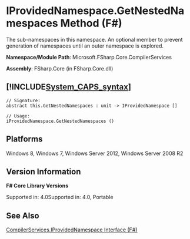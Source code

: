 # IProvidedNamespace.GetNestedNamespaces Method (F#)

The sub-namespaces in this namespace. An optional member to prevent generation of namespaces until an outer namespace is explored.

**Namespace/Module Path**: Microsoft.FSharp.Core.CompilerServices

**Assembly**: FSharp.Core (in FSharp.Core.dll)


## [!INCLUDE[System_CAPS_syntax](//System/Token/System_CAPS_syntax_md.md)]

```
// Signature:
abstract this.GetNestedNamespaces : unit -> IProvidedNamespace []

// Usage:
iProvidedNamespace.GetNestedNamespaces ()
```

## Platforms
Windows 8, Windows 7, Windows Server 2012, Windows Server 2008 R2


## Version Information
**F# Core Library Versions**

Supported in: 4.0Supported in: 4.0, Portable




## See Also
[CompilerServices.IProvidedNamespace Interface &#40;F&#35;&#41;](CompilerServices.IProvidedNamespace+Interface+28%F%2329%.md)

